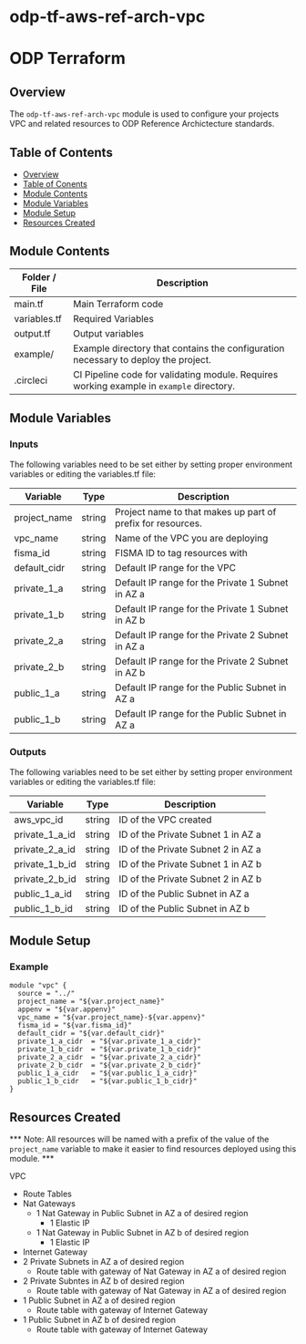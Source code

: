 # odp-tf-aws-ref-arch-vpc



# ODP Terraform 

## Overview <a name="s1"></a>

The `odp-tf-aws-ref-arch-vpc` module is used to configure your projects VPC and related resources to ODP Reference Archictecture standards.


## Table of Contents <a name="s2"></a>

* [Overview](#s1)
* [Table of Conents](#s2)
* [Module Contents](#s3)
* [Module Variables](#s4)
* [Module Setup](#s5)
* [Resources Created](#s6)


## Module Contents <a name="s3"></a>

| Folder / File      |  Description  |
|---          |---    |
| main.tf   |   Main Terraform code |
| variables.tf   |   Required Variables |
| output.tf   |   Output variables |
| example/      |  Example directory that contains the configuration necessary to deploy the project. |
| .circleci   | CI Pipeline code for validating module.  Requires working example in `example` directory. |

## Module Variables  <a name="s4"></a>


### Inputs

The following variables need to be set either by setting proper environment variables or editing the variables.tf file:

| Variable      |  Type  |  Description  |
|---          |---        |---  | 
| project_name  |  string |   Project name to that makes up part of prefix for resources. ||  
|vpc_name   |  string |  Name of the VPC you are deploying  |  
|fisma_id  |  string |  FISMA ID to tag resources with  |
|default_cidr  |  string |  Default IP range for the VPC  |
|private_1_a  |  string | Default IP range for the Private 1 Subnet in AZ a   |
|private_1_b  |  string | Default IP range for the Private 1 Subnet in AZ b      |
|private_2_a  |  string | Default IP range for the Private 2 Subnet in AZ a      |
|private_2_b  |  string | Default IP range for the Private 2 Subnet in AZ b      |
|public_1_a  |  string | Default IP range for the Public Subnet in AZ a      |
|public_1_b  |  string | Default IP range for the Public Subnet in AZ a     |




### Outputs

The following variables need to be set either by setting proper environment variables or editing the variables.tf file:

| Variable      |  Type  |  Description  |
|---          |---        |---  | 
|  aws_vpc_id |  string |  ID of the VPC created  |
private_1_a_id |  string | ID of the Private Subnet 1 in AZ a   |
private_2_a_id |  string | ID of the Private Subnet 2 in AZ a       |
private_1_b_id |  string | ID of the Private Subnet 1 in AZ b       |
private_2_b_id |  string | ID of the Private Subnet 2 in AZ b       |
public_1_a_id |  string | ID of the Public Subnet in AZ a      |
public_1_b_id |  string | ID of the Public Subnet in AZ b       |

## Module Setup <a name="s5"></a>




### Example


```
module "vpc" {
  source = "../"
  project_name = "${var.project_name}"
  appenv = "${var.appenv}"
  vpc_name = "${var.project_name}-${var.appenv}"
  fisma_id = "${var.fisma_id}"
  default_cidr = "${var.default_cidr}"
  private_1_a_cidr  = "${var.private_1_a_cidr}" 
  private_1_b_cidr  = "${var.private_1_b_cidr}" 
  private_2_a_cidr  = "${var.private_2_a_cidr}" 
  private_2_b_cidr  = "${var.private_2_b_cidr}" 
  public_1_a_cidr   = "${var.public_1_a_cidr}"  
  public_1_b_cidr   = "${var.public_1_b_cidr}"   
}
```


## Resources Created <a name="s6"></a>

*** Note: All resources will be named with a prefix of the value of the `project_name` variable to make it easier to find resources deployed using this module. ***

VPC
* Route Tables
* Nat Gateways
  * 1 Nat Gateway in Public Subnet in AZ a of desired region
    * 1 Elastic IP
  * 1 Nat Gateway in Public Subnet in AZ b of desired region
    * 1 Elastic IP  
* Internet Gateway
* 2 Private Subnets in AZ a of desired region
  * Route table with gateway of Nat Gateway in AZ a of desired region
* 2 Private Subntes in AZ b of desired region
  * Route table with gateway of Nat Gateway in AZ a of desired region
* 1 Public Subnet in AZ a of desired region
  * Route table with gateway of Internet Gateway
* 1 Public Subnet in AZ b of desired region
  * Route table with gateway of Internet Gateway